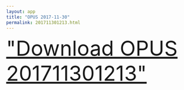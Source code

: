 ```yaml
---
layout: app
title: "OPUS 2017-11-30"
permalink: 201711301213.html
---
```

<div class="pure-g">
    <div class="pure-u-1-1" style="font-size: 4em">
        <a class="pure-button-primary" href="itms-services://?action=download-manifest&url=https%3A%2F%2Flitsungyisigono.github.io%2FTestScript%2Fmanifests%2F201711301213.plist"><i class="fa fa-download" aria-hidden="true"></i>"Download OPUS 201711301213"</a>
    </div>
</div>